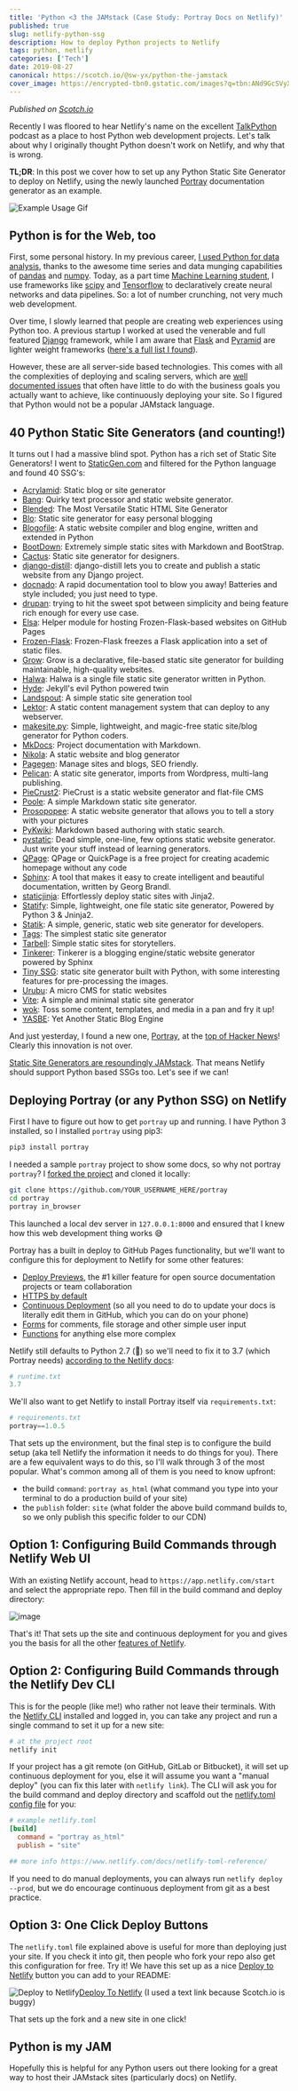 ```yaml
---
title: 'Python <3 the JAMstack (Case Study: Portray Docs on Netlify)'
published: true
slug: netlify-python-ssg
description: How to deploy Python projects to Netlify
tags: python, netlify
categories: ['Tech']
date: 2019-08-27
canonical: https://scotch.io/@sw-yx/python-the-jamstack
cover_image: https://encrypted-tbn0.gstatic.com/images?q=tbn:ANd9GcSVyXO9qi9y9KqWqYLcofhkaCaxQGMcXIkXht9YOGxLXP9jx1-W
---
```


_Published on [Scotch.io](https://scotch.io/@sw-yx/python-the-jamstack)_

Recently I was floored to hear Netlify's name on the excellent [TalkPython](https://talkpython.fm/episodes/show/224/12-lessons-from-100-days-of-web) podcast as a place to host Python web development projects. Let's talk about why I originally thought Python doesn't work on Netlify, and why that is wrong.

**TL;DR**: In this post we cover how to set up any Python Static Site Generator to deploy on Netlify, using the newly launched [Portray](https://timothycrosley.github.io/portray/) documentation generator as an example.

![Example Usage Gif](https://raw.githubusercontent.com/timothycrosley/portray/master/art/example.gif)

## Python is for the Web, too

First, some personal history. In my previous career, [I used Python for data analysis](https://podcast.freecodecamp.org/ep-59-shawn-wang-left-a-350kyear-finance-job-to-learn-to-code), thanks to the awesome time series and data munging capabilities of [pandas](https://pandas.pydata.org/) and [numpy](https://www.numpy.org/). Today, as a part time [Machine Learning student](http://www.omscs.gatech.edu/), I use frameworks like [scipy](https://www.scipy.org/) and [Tensorflow](https://www.tensorflow.org/) to declaratively create neural networks and data pipelines. So: a lot of number crunching, not very much web development.

Over time, I slowly learned that people are creating web experiences using Python too. A previous startup I worked at used the venerable and full featured [Django](https://www.djangoproject.com/) framework, while I am aware that [Flask](https://palletsprojects.com/p/flask/) and [Pyramid](https://trypyramid.com/) are lighter weight frameworks ([here's a full list I found](https://wiki.python.org/moin/WebFrameworks)).

However, these are all server-side based technologies. This comes with all the complexities of deploying and scaling servers, which are [well documented issues](https://www.netlify.com/blog/2018/10/09/netlify-raises-30m-to-replace-webservers-with-a-global-application-delivery-network/?utm_source=blog&utm_medium=devto&utm_campaign=devex) that often have little to do with the business goals you actually want to achieve, like continuously deploying your site. So I figured that Python would not be a popular JAMstack language.

## 40 Python Static Site Generators (and counting!)

It turns out I had a massive blind spot. Python has a rich set of Static Site Generators! I went to [StaticGen.com](https://www.staticgen.com/?utm_source=blog&utm_medium=devto&utm_campaign=devex) and filtered for the Python language and found 40 SSG's:

- [Acrylamid](http://posativ.org/acrylamid/): Static blog or site generator
- [Bang](https://github.com/squdle/Bang): Quirky text processor and static website generator.
- [Blended](http://jmroper.com/blended/): The Most Versatile Static HTML Site Generator
- [Blo](https://github.com/savuir/blo): Static site generator for easy personal blogging
- [Blogofile](http://blogofile.com): A static website compiler and blog engine, written and extended in Python
- [BootDown](http://project.geekweaver.com/): Extremely simple static sites with Markdown and BootStrap.
- [Cactus](https://github.com/koenbok/Cactus/): Static site generator for designers.
- [django-distill](https://github.com/mgrp/django-distill): django-distill lets you to create and publish a static website from any Django project.
- [docnado](https://heinventions.github.io/docnado-site/): A rapid documentation tool to blow you away! Batteries and style included; you just need to type.
- [drupan](https://github.com/fallenhitokiri/drupan): trying to hit the sweet spot between simplicity and being feature rich enough for every use case.
- [Elsa](https://github.com/pyvec/elsa): Helper module for hosting Frozen-Flask-based websites on GitHub Pages
- [Frozen-Flask](https://pythonhosted.org/Frozen-Flask/): Frozen-Flask freezes a Flask application into a set of static files.
- [Grow](https://grow.io/): Grow is a declarative, file-based static site generator for building maintainable, high-quality websites.
- [Halwa](https://github.com/mhlakhani/halwa): Halwa is a single file static site generator written in Python.
- [Hyde](http://hyde.github.io/): Jekyll's evil Python powered twin
- [Landspout](https://github.com/gmr/landspout): A simple static site generation tool
- [Lektor](https://www.getlektor.com/): A static content management system that can deploy to any webserver.
- [makesite.py](https://github.com/sunainapai/makesite): Simple, lightweight, and magic-free static site/blog generator for Python coders.
- [MkDocs](http://www.mkdocs.org/): Project documentation with Markdown.
- [Nikola](http://www.getnikola.com): A static website and blog generator
- [Pagegen](http://pagegen.phnd.net): Manage sites and blogs, SEO friendly.
- [Pelican](http://blog.getpelican.com/): A static site generator, imports from Wordpress, multi-lang publishing.
- [PieCrust2](http://bolt80.com/piecrust): PieCrust is a static website generator and flat-file CMS
- [Poole](https://bitbucket.org/obensonne/poole/): A simple Markdown static site generator.
- [Prosopopee](https://github.com/Psycojoker/prosopopee): A static website generator that allows you to tell a story with your pictures
- [PyKwiki](http://pykwiki.nullism.com): Markdown based authoring with static search.
- [pystatic](https://github.com/Zedelghem/pystatic): Dead simple, one-line, few options static website generator. Just write your stuff instead of learning generators.
- [QPage](http://www.qpage.ir): QPage or QuickPage is a free project for creating academic homepage without any code
- [Sphinx](http://www.sphinx-doc.org/): A tool that makes it easy to create intelligent and beautiful documentation, written by Georg Brandl.
- [staticjinja](http://staticjinja.readthedocs.org/en/latest/): Effortlessly deploy static sites with Jinja2.
- [Statify](https://github.com/NBens/Statify): Simple, lightweight, one file static site generator, Powered by Python 3 & Jninja2.
- [Statik](https://getstatik.com/): A simple, generic, static web site generator for developers.
- [Tags](http://tags.brace.io/): The simplest static site generator
- [Tarbell](http://tarbell.io): Simple static sites for storytellers.
- [Tinkerer](http://tinkerer.me): Tinkerer is a blogging engine/static website generator powered by Sphinx
- [Tiny SSG](https://github.com/Herve07h22/tinySSG): static site generator built with Python, with some interesting features for pre-processing the images.
- [Urubu](http://urubu.jandecaluwe.com): A micro CMS for static websites
- [Vite](https://github.com/icyphox/vite): A simple and minimal static site generator
- [wok](http://wok.mythmon.com/): Toss some content, templates, and media in a pan and fry it up!
- [YASBE](http://github.com/underr/yasbe): Yet Another Static Blog Engine

And just yesterday, I found a new one, [Portray](https://timothycrosley.github.io/portray/), at the [top of Hacker News](https://news.ycombinator.com/item?id=20800157)! Clearly this innovation is not over.

[Static Site Generators are resoundingly JAMstack](https://www.smashingmagazine.com/2015/11/modern-static-website-generators-next-big-thing/). That means Netlify should support Python based SSGs too. Let's see if we can!

## Deploying Portray (or any Python SSG) on Netlify

First I have to figure out how to get `portray` up and running. I have Python 3 installed, so I installed `portray` using pip3:

```bash
pip3 install portray
```

I needed a sample `portray` project to show some docs, so why not portray `portray`? I [forked the project](https://github.com/sw-yx/portray) and cloned it locally:

```bash
git clone https://github.com/YOUR_USERNAME_HERE/portray
cd portray
portray in_browser
```

This launched a local dev server in `127.0.0.1:8000` and ensured that I knew how this web development thing works 😅

Portray has a built in deploy to GitHub Pages functionality, but we'll want to configure this for deployment to Netlify for some other features:

- [Deploy Previews](https://www.netlify.com/blog/2016/07/20/introducing-deploy-previews-in-netlify/?utm_source=blog&utm_medium=scotchio&utm_campaign=devex), the #1 killer feature for open source documentation projects or team collaboration
- [HTTPS by default](https://www.netlify.com/docs/ssl/?utm_source=blog&utm_medium=scotchio&utm_campaign=devex)
- [Continuous Deployment](https://www.netlify.com/docs/continuous-deployment/?utm_source=blog&utm_medium=scotchio&utm_campaign=devex) (so all you need to do to update your docs is literally edit them in GitHub, which you can do on your phone)
- [Forms](https://www.netlify.com/docs/form-handling/?utm_source=blog&utm_medium=scotchio&utm_campaign=devex) for comments, file storage and other simple user input
- [Functions](https://www.netlify.com/docs/functions/?utm_source=blog&utm_medium=scotchio&utm_campaign=devex) for anything else more complex

Netlify still defaults to Python 2.7 (👿) so we'll need to fix it to 3.7 (which Portray needs) [according to the Netlify docs](https://www.netlify.com/docs/build-settings/?utm_source=blog&utm_medium=scotchio&utm_campaign=devex#python):

```python
# runtime.txt
3.7
```

We'll also want to get Netlify to install Portray itself via `requirements.txt`:

```python
# requirements.txt
portray==1.0.5
```

That sets up the environment, but the final step is to configure the build setup (aka tell Netlify the information it needs to do things for you). There are a few equivalent ways to do this, so I'll walk through 3 of the most popular. What's common among all of them is you need to know upfront:

- the build `command`: `portray as_html` (what command you type into your terminal to do a production build of your site)
- the `publish` folder: `site` (what folder the above build command builds to, so we only publish this specific folder to our CDN)

## Option 1: Configuring Build Commands through Netlify Web UI

With an existing Netlify account, head to `https://app.netlify.com/start` and select the appropriate repo. Then fill in the build command and deploy directory:

![image](https://user-images.githubusercontent.com/6764957/63789820-1f8e2580-c8c6-11e9-9445-b4950f710b22.png)

That's it! That sets up the site and continuous deployment for you and gives you the basis for all the other [features of Netlify](https://www.netlify.com/pricing/?utm_source=blog&utm_medium=scotchio&utm_campaign=devex#features).

## Option 2: Configuring Build Commands through the Netlify Dev CLI

This is for the people (like me!) who rather not leave their terminals. With the [Netlify CLI](https://www.netlify.com/docs/cli/?utm_source=blog&utm_medium=scotchio&utm_campaign=devex) installed and logged in, you can take any project and run a single command to set it up for a new site:

```bash
# at the project root
netlify init
```

If your project has a git remote (on GitHub, GitLab or Bitbucket), it will set up continuous deployment for you, else it will assume you want a "manual deploy" (you can fix this later with `netlify link`). The CLI will ask you for the build command and deploy directory and scaffold out the [netlify.toml config file](https://www.netlify.com/docs/netlify-toml-reference/?utm_source=blog&utm_medium=scotchio&utm_campaign=devex) for you:

```toml
# example netlify.toml
[build]
  command = "portray as_html"
  publish = "site"

## more info https://www.netlify.com/docs/netlify-toml-reference/
```

If you need to do manual deployments, you can always run `netlify deploy --prod`, but we do encourage continuous deployment from git as a best practice.

## Option 3: One Click Deploy Buttons

The `netlify.toml` file explained above is useful for more than deploying just your site. If you check it into git, then people who fork your repo also get this configuration for free. Try it! We have this set up as a nice [Deploy to Netlify](https://www.netlify.com/docs/deploy-button/?utm_source=blog&utm_medium=scotchio&utm_campaign=devex) button you can add to your README:

![Deploy to Netlify](https://www.netlify.com/img/deploy/button.svg)[Deploy To Netlify](https://app.netlify.com/start/deploy?repository=https://github.com/sw-yx/portray) (I used a text link because Scotch.io is buggy)

That sets up the fork and a new site in one click!

## Python is my JAM

Hopefully this is helpful for any Python users out there looking for a great way to host their JAMstack sites (particularly docs) on Netlify.
